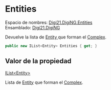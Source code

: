 # Entities

Espacio de nombres: [Digi21.DigiNG.Entities](../../)  
Ensamblado: [Digi21.DigiNG](../../../)

Devuelve la lista de [Entity ](../../entity/)que forman el [Complex](../).

```csharp
public new IList<Entity> Entities { get; }
```

## Valor de la propiedad

[IList&lt;Entity&gt;](https://docs.microsoft.com/en-us/dotnet/api/system.collections.generic.ilist-1?view=net-5.0)

Lista de [Entity](../../entity/)  que forman el [Complex](../).



